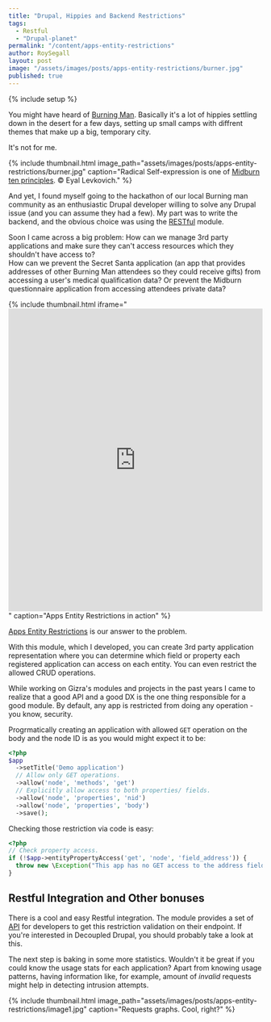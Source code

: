 ```yaml
---
title: "Drupal, Hippies and Backend Restrictions"
tags:
  - Restful
  - "Drupal-planet"
permalink: "/content/apps-entity-restrictions"
author: RoySegall
layout: post
image: "/assets/images/posts/apps-entity-restrictions/burner.jpg"
published: true
---
```



{% include setup %}

You might have heard of [Burning Man](http://burningman.org/). Basically it's a lot of hippies settling down in the desert for a few days, setting up small camps with diffrent themes that make up a big, temporary city.

It's not for me.

{% include thumbnail.html  image_path="assets/images/posts/apps-entity-restrictions/burner.jpg" caption="Radical Self-expression is one of <a href='http://midburn.org/en-ten-principles/'>Midburn ten principles</a>. &#169; Eyal Levkovich." %}

<!-- more -->

And yet, I found myself going to the hackathon of our local Burning man community as an enthusiastic Drupal developer willing to solve any Drupal issue (and you can assume they had a few). My part was to write the backend, and the obvious choice was using the [RESTful](https://github.com/RESTful-Drupal/restful) module.

Soon I came across a big problem: How can we manage 3rd party applications and make sure they can't access resources which they shouldn't have access to?  
How can we prevent the Secret Santa application (an app that provides addresses of other Burning Man attendees so they could receive gifts) from accessing a user's medical qualification data?
Or prevent the Midburn questionnaire application from accessing attendees private data?

{% include thumbnail.html  iframe="<iframe src='http://gfycat.com/ifr/FragrantUnequaledHerculesbeetle' frameborder='0' scrolling='no' width='100%' height='600' style='-webkit-backface-visibility: hidden;-webkit-transform: scale(1);' ></iframe>" caption="Apps Entity Restrictions in action" %}

[Apps Entity Restrictions](https://github.com/RoySegall/apps_entity_restrictions) is our answer to the problem.

With this module, which I developed, you can create 3rd party application representation where you can determine which field or property each registered application can access on each entity. You can even restrict the allowed CRUD operations.

While working on Gizra's modules and projects in the past years I came to realize that a good API and a good DX is the one thing responsible for a good module. By default, any app is restricted from doing any operation - you know, security.

Progrmatically creating an application with allowed `GET` operation on the body and the node ID is as you would might expect it to be:

```php
<?php
$app
  ->setTitle('Demo application')
  // Allow only GET operations.
  ->allow('node', 'methods', 'get')
  // Explicitly allow access to both properties/ fields.
  ->allow('node', 'properties', 'nid')
  ->allow('node', 'properties', 'body')
  ->save();
```

Checking those restriction via code is easy:

```php
<?php
// Check property access.
if (!$app->entityPropertyAccess('get', 'node', 'field_address')) {
  throw new \Exception("This app has no GET access to the address field.");
}
```

## Restful Integration and Other bonuses

There is a cool and easy Restful integration. The module provides a set of
[API](https://github.com/RoySegall/apps_entity_restrictions#restful-integration)
for developers to get this restriction validation on their endpoint. If you're interested in Decoupled Drupal, you should probably take a look at this.

The next step is baking in some more statistics. Wouldn't it be great if you could know the usage stats for each application? Apart from knowing usage patterns, having information like, for example, amount of _invalid_ requests might help in detecting intrusion attempts.

{% include thumbnail.html image_path="assets/images/posts/apps-entity-restrictions/image1.jpg" caption="Requests graphs. Cool, right?" %}

